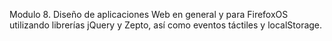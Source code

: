  Modulo 8. Diseño de aplicaciones Web en general y para FirefoxOS utilizando librerías jQuery y Zepto, así como eventos táctiles y localStorage. 